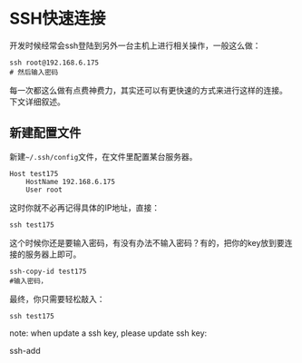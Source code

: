 

# SSH快速连接 #

开发时候经常会ssh登陆到另外一台主机上进行相关操作，一般这么做：

    ssh root@192.168.6.175
    # 然后输入密码


每一次都这么做有点费神费力，其实还可以有更快速的方式来进行这样的连接。 下文详细叙述。

## 新建配置文件 ##

新建`~/.ssh/config`文件，在文件里配置某台服务器。

    Host test175
        HostName 192.168.6.175
        User root


这时你就不必再记得具体的IP地址，直接：

    ssh test175

这个时候你还是要输入密码，有没有办法不输入密码？有的，把你的key放到要连接的服务器上即可。

    ssh-copy-id test175
    #输入密码，

最终，你只需要轻松敲入：

    ssh test175


note: when update a ssh key, please update ssh key:

ssh-add
